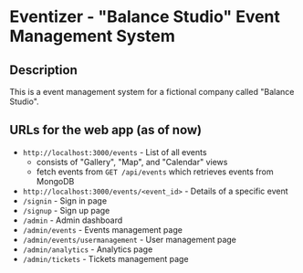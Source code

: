 # Eventizer - "Balance Studio" Event Management System

## Description

This is a event management system for a fictional company called "Balance Studio".

## URLs for the web app (as of now)

- `http://localhost:3000/events` - List of all events
  - consists of "Gallery", "Map", and "Calendar" views
  - fetch events from `GET /api/events` which retrieves events from MongoDB
- `http://localhost:3000/events/<event_id>` - Details of a specific event
- `/signin` - Sign in page
- `/signup` - Sign up page
- `/admin` - Admin dashboard
- `/admin/events` - Events management page
- `/admin/events/usermanagement` - User management page
- `/admin/analytics` - Analytics page
- `/admin/tickets` - Tickets management page
